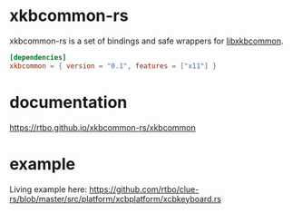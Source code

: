 # xkbcommon-rs

xkbcommon-rs is a set of bindings and safe wrappers for [libxkbcommon](http://xkbcommon.org/).

```toml
[dependencies]
xkbcommon = { version = "0.1", features = ["x11"] }
```

# documentation

https://rtbo.github.io/xkbcommon-rs/xkbcommon


# example

Living example here: https://github.com/rtbo/clue-rs/blob/master/src/platform/xcbplatform/xcbkeyboard.rs